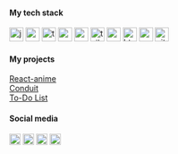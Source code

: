 <h4 align="left">My tech stack</h4>
<div align="left">
  <img src="https://img.shields.io/badge/JavaScript-b1b1b1?logo=javascript&logoColor=black&style=for-the-badge" height="25" alt="javascript logo"  />
  <img src="https://img.shields.io/badge/React-61DAFB?logo=react&logoColor=black&style=for-the-badge" height="25" alt="react logo"  />
  <img src="https://img.shields.io/badge/TypeScript-3178C6?logo=typescript&logoColor=white&style=for-the-badge" height="25" alt="typescript logo"  />
  <img src="https://img.shields.io/badge/Zustand-8B4513?logo=zustand&logoColor=black&style=for-the-badge" height="25" alt="react logo"  />
  <img src="https://img.shields.io/badge/Redux-764ABC?logo=redux&logoColor=white&style=for-the-badge" height="25" alt="redux logo"  />
  <img src="https://img.shields.io/badge/Tailwind CSS-06B6D4?logo=tailwindcss&logoColor=black&style=for-the-badge" height="25" alt="tailwindcss logo"  />
  <img src="https://img.shields.io/badge/Sass-CC6699?logo=sass&logoColor=black&style=for-the-badge" height="25" alt="sass logo"  />
  <img src="https://img.shields.io/badge/HTML5-E34F26?logo=html5&logoColor=white&style=for-the-badge" height="25" alt="html5 logo"  />
  <img src="https://img.shields.io/badge/CSS3-1572B6?logo=css3&logoColor=white&style=for-the-badge" height="25" alt="css3 logo"  />
  <img src="https://img.shields.io/badge/Git-F05032?logo=git&logoColor=white&style=for-the-badge" height="25" alt="git logo"  />
</div>

<h4 align="left">My projects</h4>

<a href="https://aceptijo.github.io/react-anime/" target="conduit" > React-anime </a>   
<a href="https://aceptijo.github.io/conduit-front/" target="conduit" > Conduit </a>   
<a href="https://aceptijo.github.io/reacttodonew/" target="_blank" title="to-do"> To-Do List </a>


<h4 align="left">Social media</h4>

[<img src="https://img.shields.io/static/v1?message=Telegram&logo=telegram&label=&color=2CA5E0&logoColor=white&labelColor=&style=for-the-badge" height="20" alt="telegram logo"  />](https://t.me/ScanDave)
[<img src="https://img.shields.io/static/v1?message=LinkedIn&logo=linkedin&label=&color=0077B5&logoColor=white&labelColor=&style=for-the-badge" height="20" alt="linkedin logo"  />](https://www.linkedin.com/in/grinevigor/)
[<img src="https://img.shields.io/static/v1?message=Twitter&logo=X&label=&color=black&logoColor=white&labelColor=&style=for-the-badge" height="20" alt="twitter logo"  />](https://x.com/scandavee)
[<img src="https://img.shields.io/static/v1?message=Gmail&logo=gmail&label=&color=D14836&logoColor=white&labelColor=&style=for-the-badge" height="20" alt="gmail logo"  />](https://mail.google.com/mail/u/0/#inbox?compose=GTvVlcSGLPnknNvXHtcLZpTKlwWJnjzfVRtWXgqgzDdGxMLvgctcQKWQTKgPgvZPMcPTtzClHKCpg)
